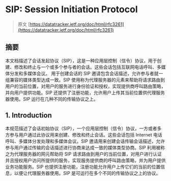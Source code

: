 # SIP: Session Initiation Protocol

> 原文 [https://datatracker.ietf.org/doc/html/rfc3261](https://datatracker.ietf.org/doc/html/rfc3261)

## 摘要

本文档描述了会话发起协议（SIP），这是一种应用层控制（信令）协议，用于创建、修改和终止与一个或多个参与者的会话。这些会话包括互联网电话呼叫、多媒体分发和多媒体会议。
用于创建会话的 SIP 邀请包含会话描述，允许参与者就一组兼容的媒体类型达成一致。SIP 使用称为代理服务器的元素来帮助将请求路由到用户的当前位置，对用户的服务进行身份验证和授权，实现提供商呼叫路由策略，并向用户提供功能。SIP 还提供了注册功能，允许用户上传其当前位置供代理服务器使用。SIP 运行在几种不同的传输协议之上。

## 1. Introduction

本规范描述了会话初始协议（SIP），一个应用层控制（信令）协议，一方或者多方参与用户通过此协议用来创建、修改和终止会话。这些会话包括 Internet 电话呼叫、多媒体分发处理和多媒体会议。SIP 邀请用来创建会话传输会话描述，允许参与用户通过传输的会话描述进行协商来达成一致的媒体类型协商。SIP 利用被称之为代理服务器的网元帮助将 SIP 请求路由到用户的当前位置，对用户进行认证并且授权用户访问所提供的服务，实现服务提供商的呼叫路由策略，并为用户提供业务功能服务。SIP 也提供注册功能，注册功能允许用户上传它们的当前的位置信息，以便让代理服务器使用。SIP 是可运行在多个不同的传输协议之上的协议。

